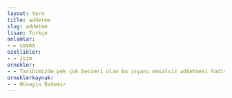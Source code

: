 ```yaml
---
layout: term
title: addetme
slug: addetme
lisan: Türkçe
anlamlar:
- ► sayma
ozellikler:
- - isim
ornekler:
- - Tarihimizde pek çok benzeri olan bu isyanı emsalsiz addetmesi hadisenin sıcaklığının sebep olduğu bir ifrat olarak değerlendirilebilir.
orneklerkaynak:
- - Hüseyin Özdemir
---
```


